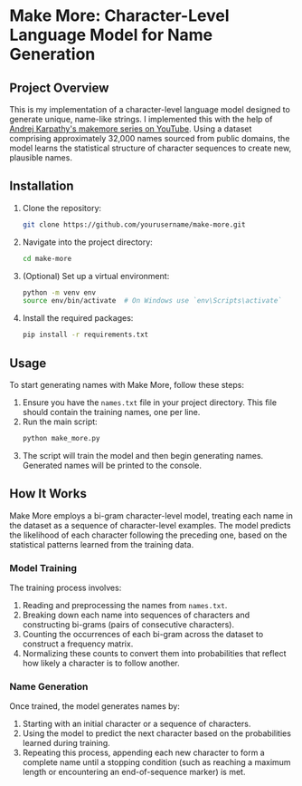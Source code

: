 # Make More: Character-Level Language Model for Name Generation

## Project Overview

This is my implementation of a character-level language model designed to generate unique, name-like strings. I implemented this with the help of [Andrej Karpathy's makemore series on YouTube](https://www.youtube.com/watch?v=PaCmpygFfXo&ab_channel=AndrejKarpathy).
Using a dataset comprising approximately 32,000 names sourced from public domains, the model learns the statistical structure of character sequences to create new, plausible names.

## Installation

1. Clone the repository:
   ```bash
   git clone https://github.com/yourusername/make-more.git
   ```
2. Navigate into the project directory:
   ```bash
   cd make-more
   ```
3. (Optional) Set up a virtual environment:
   ```bash
   python -m venv env
   source env/bin/activate  # On Windows use `env\Scripts\activate`
   ```
4. Install the required packages:
   ```bash
   pip install -r requirements.txt
   ```

## Usage

To start generating names with Make More, follow these steps:

1. Ensure you have the `names.txt` file in your project directory. This file should contain the training names, one per line.
2. Run the main script:
   ```bash
   python make_more.py
   ```
3. The script will train the model and then begin generating names. Generated names will be printed to the console.

## How It Works

Make More employs a bi-gram character-level model, treating each name in the dataset as a sequence of character-level examples. The model predicts the likelihood of each character following the preceding one, based on the statistical patterns learned from the training data.

### Model Training

The training process involves:

1. Reading and preprocessing the names from `names.txt`.
2. Breaking down each name into sequences of characters and constructing bi-grams (pairs of consecutive characters).
3. Counting the occurrences of each bi-gram across the dataset to construct a frequency matrix.
4. Normalizing these counts to convert them into probabilities that reflect how likely a character is to follow another.

### Name Generation

Once trained, the model generates names by:

1. Starting with an initial character or a sequence of characters.
2. Using the model to predict the next character based on the probabilities learned during training.
3. Repeating this process, appending each new character to form a complete name until a stopping condition (such as reaching a maximum length or encountering an end-of-sequence marker) is met.